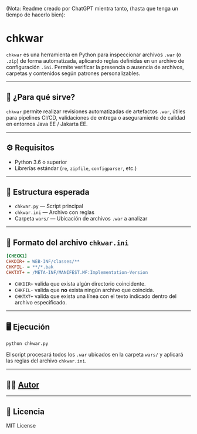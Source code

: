 (Nota: Readme creado por ChatGPT mientra tanto, (hasta que tenga un tiempo de hacerlo bien):

# chkwar

`chkwar` es una herramienta en Python para inspeccionar archivos `.war` (o `.zip`) de forma automatizada, aplicando reglas definidas en un archivo de configuración `.ini`. Permite verificar la presencia o ausencia de archivos, carpetas y contenidos según patrones personalizables.

---

## 🚀 ¿Para qué sirve?

`chkwar` permite realizar revisiones automatizadas de artefactos `.war`, útiles para pipelines CI/CD, validaciones de entrega o aseguramiento de calidad en entornos Java EE / Jakarta EE.

---

## ⚙️ Requisitos

- Python 3.6 o superior
- Librerías estándar (`re`, `zipfile`, `configparser`, etc.)

---

## 📁 Estructura esperada

- `chkwar.py` — Script principal
- `chkwar.ini` — Archivo con reglas
- Carpeta `wars/` — Ubicación de archivos `.war` a analizar

---

## 🧩 Formato del archivo `chkwar.ini`

```ini
[CHECK1]
CHKDIR+ = WEB-INF/classes/**
CHKFIL- = **/*.bak
CHKTXT+ = /META-INF/MANIFEST.MF:Implementation-Version
```

- `CHKDIR+` valida que exista algún directorio coincidente.
- `CHKFIL-` valida que **no** exista ningún archivo que coincida.
- `CHKTXT+` valida que exista una línea con el texto indicado dentro del archivo especificado.

---

## 🖥️ Ejecución

```bash
python chkwar.py
```

El script procesará todos los `.war` ubicados en la carpeta `wars/` y aplicará las reglas del archivo `chkwar.ini`.

---


## 🧑‍💻 [Autor](https://github.com/moralek)

---

## 🪪 Licencia

MIT License
